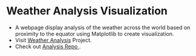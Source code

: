 # Weather Analysis Visualization
* A webpage display analysis of the weather across the world based on proximity to the equator using Matplotlib to create visualization.
* Visit [Weather Analysis](http://farhadomidvar.com/weatherpy-web-visualisation/) Project. 
* Check out [Analysis Repo ](https://github.com/farhadOmidvar/WeatherPy).
